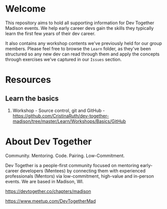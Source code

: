 # Welcome

This repository aims to hold all supporting information for Dev Together Madison events. We help early career devs gain the skills they typically learn the first few years of their dev career.

It also contains any workshop contents we've previously held for our group members. Please feel free to browse the `Learn` folder, as they've been structured so any new dev can read through them and apply the concepts through exercises we've captured in our `Issues` section.

# Resources

## Learn the basics

1. Workshop - Source control, git and GitHub - https://github.com/CristinaRuth/dev-together-madison/tree/master/Learn/Workshops/Basics/GitHub

# About Dev Together

Community. Mentoring. Code. Pairing. Low-Commitment.

Dev Together is a people-first community focused on mentoring early-career developers (Mentees) by connecting them with experienced professionals (Mentors) via low-commitment, high-value and in-person events. We are based in Madison, WI.

https://devtogether.co/chapters/madison

https://www.meetup.com/DevTogetherMad
